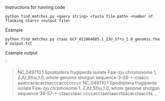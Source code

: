 Instructions for running code

`python find_matches.py <query string> <fasta file path> <number of flanking chars> <output file>`

Example

`python find_matches.py ctaac GCF_011064685.1_ZJU_Sfru_1.0_genomic.fna 0 output.txt`

Example output

`
>NC_049710.1 Spodoptera frugiperda isolate Faw-zju chromosome 1, ZJU_Sfru_1.0, whole genome shotgun sequence-3-28-+-ctaacc
aaaccacacactaacccacccccccc
>NC_049710.1 Spodoptera frugiperda isolate Faw-zju chromosome 1, ZJU_Sfru_1.0, whole genome shotgun sequence-28-57-+-ctaacctaac
ccccacctaactaacctaacacctaaccta
...
`
